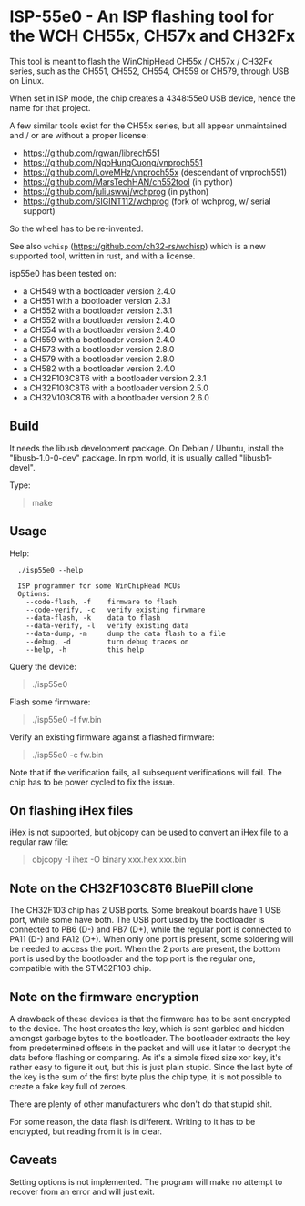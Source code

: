 ISP-55e0 - An ISP flashing tool for the WCH CH55x, CH57x and CH32Fx
===================================================================

This tool is meant to flash the WinChipHead CH55x / CH57x / CH32Fx
series, such as the CH551, CH552, CH554, CH559 or CH579, through USB
on Linux.

When set in ISP mode, the chip creates a 4348:55e0 USB device, hence
the name for that project.

A few similar tools exist for the CH55x series, but all appear
unmaintained and / or are without a proper license:

  - https://github.com/rgwan/librech551
  - https://github.com/NgoHungCuong/vnproch551
  - https://github.com/LoveMHz/vnproch55x     (descendant of vnproch551)
  - https://github.com/MarsTechHAN/ch552tool  (in python)
  - https://github.com/juliuswwj/wchprog      (in python)
  - https://github.com/SIGINT112/wchprog      (fork of wchprog, w/ serial support)

So the wheel has to be re-invented.

See also `wchisp` (https://github.com/ch32-rs/wchisp) which is a new
supported tool, written in rust, and with a license.

isp55e0 has been tested on:

  - a CH549 with a bootloader version 2.4.0
  - a CH551 with a bootloader version 2.3.1
  - a CH552 with a bootloader version 2.3.1
  - a CH552 with a bootloader version 2.4.0
  - a CH554 with a bootloader version 2.4.0
  - a CH559 with a bootloader version 2.4.0
  - a CH573 with a bootloader version 2.8.0
  - a CH579 with a bootloader version 2.8.0
  - a CH582 with a bootloader version 2.4.0
  - a CH32F103C8T6 with a bootloader version 2.3.1
  - a CH32F103C8T6 with a bootloader version 2.5.0
  - a CH32V103C8T6 with a bootloader version 2.6.0


Build
-----

It needs the libusb development package. On Debian / Ubuntu, install
the "libusb-1.0-0-dev" package. In rpm world, it is usually called
"libusb1-devel".

Type:

>  make


Usage
-----

Help:
```
  ./isp55e0 --help

  ISP programmer for some WinChipHead MCUs
  Options:
    --code-flash, -f    firmware to flash
    --code-verify, -c   verify existing firwmare
    --data-flash, -k    data to flash
    --data-verify, -l   verify existing data
    --data-dump, -m     dump the data flash to a file
    --debug, -d         turn debug traces on
    --help, -h          this help
```

Query the device:

>  ./isp55e0

Flash some firmware:

>  ./isp55e0 -f fw.bin

Verify an existing firmware against a flashed firmware:

>  ./isp55e0 -c fw.bin

Note that if the verification fails, all subsequent verifications will
fail. The chip has to be power cycled to fix the issue.


On flashing iHex files
----------------------

iHex is not supported, but objcopy can be used to convert an iHex file
to a regular raw file:

>  objcopy -I ihex -O binary xxx.hex xxx.bin


Note on the CH32F103C8T6 BluePill clone
---------------------------------------

The CH32F103 chip has 2 USB ports. Some breakout boards have 1 USB
port, while some have both. The USB port used by the bootloader is
connected to PB6 (D-) and PB7 (D+), while the regular port is
connected to PA11 (D-) and PA12 (D+). When only one port is present,
some soldering will be needed to access the port. When the 2 ports are
present, the bottom port is used by the bootloader and the top port is
the regular one, compatible with the STM32F103 chip.


Note on the firmware encryption
-------------------------------

A drawback of these devices is that the firmware has to be sent
encrypted to the device. The host creates the key, which is sent
garbled and hidden amongst garbage bytes to the bootloader. The
bootloader extracts the key from predetermined offsets in the packet
and will use it later to decrypt the data before flashing or
comparing. As it's a simple fixed size xor key, it's rather easy to
figure it out, but this is just plain stupid. Since the last byte of
the key is the sum of the first byte plus the chip type, it is not
possible to create a fake key full of zeroes.

There are plenty of other manufacturers who don't do that stupid shit.

For some reason, the data flash is different. Writing to it has to be
encrypted, but reading from it is in clear.


Caveats
-------

Setting options is not implemented.
The program will make no attempt to recover from an error and will
just exit.
